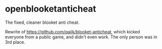 # openblooketanticheat
The fixed, cleaner blooket anti cheat.

Rewrite of https://github.com/qaiik/blooket-anticheat, which kicked everyone from a public game, and didn't even work. The only person was in 3rd place.

